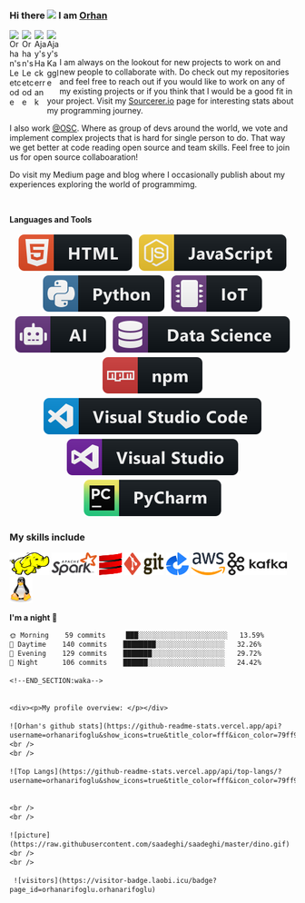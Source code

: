 
### Hi there <img src="https://raw.githubusercontent.com/iampavangandhi/iampavangandhi/master/gifs/Hi.gif" width="30px"> I am [Orhan](https://orhanarifoglu.github.io)


<a href="https://leetcode.com/lemikistu/">
  <img align="left" alt="Orhan's Leetcode" width="22px" src="https://cdn.jsdelivr.net/npm/simple-icons@v3/icons/leetcode.svg" />
</a>
<a href="https://medium.com/@lemikistu_46876">
  <img align="left" alt="Orhan's Leetcode" width="22px" src="https://cdn.jsdelivr.net/npm/simple-icons@v3/icons/medium.svg"/>
</a>
<a href="https://www.hackerrank.com/ajaykhalsa_ak">
  <img align="left" alt="Ajay's Hackerrank" width="22px" src="https://cdn.jsdelivr.net/npm/simple-icons@v3/icons/hackerrank.svg" />
</a>
<a href="https://www.kaggle.com/ajaykhalsa">
  <img align="left" alt="Ajay's Kaggle" width="22px" src="https://cdn.jsdelivr.net/npm/simple-icons@3.1.0/icons/kaggle.svg" />
</a>

</br>
</br>

<div>
 <p>


I am always on the lookout for new projects to work on and new people to collaborate with. Do check out my repositories and feel free to reach out if you would like to work on any of my existing projects or if you think that I would be a good fit in your project. Visit my [Sourcerer.io](https://sourcerer.io/orhanarifoglu) page for interesting stats about my programming journey.

I also work [@OSC](https://github.com/Open-Source-Project-Collaboration). Where as group of devs around the world, we vote and implement complex projects that is hard for single person to do. That way we get better at code reading open source and team skills. Feel free to join us for open source collaboaration!

Do visit my Medium page and blog where I occasionally publish about my experiences exploring the world of programmimg.


</h4>
</div>

</br>

<b>Languages and Tools</b> <br>

<p align="center">
 <img src="https://github.com/orhanarifoglu/orhanarifoglu/blob/master/Assets/html.svg" alt="html" style="vertical-align:top; margin:4px">
 <img src="https://github.com/orhanarifoglu/orhanarifoglu/blob/master/Assets/javascript.svg" alt="javascript" style="vertical-align:top; margin:4px">
 <img src="https://github.com/orhanarifoglu/orhanarifoglu/blob/master/Assets/python.svg" alt="python" style="vertical-align:top; margin:4px">
 <img src="https://github.com/orhanarifoglu/orhanarifoglu/blob/master/Assets/iot.svg" alt="iot" style="vertical-align:top; margin:4px">
 <img src="https://github.com/orhanarifoglu/orhanarifoglu/blob/master/Assets/ai.svg" alt="ai" style="vertical-align:top; margin:4px">
 <img src="https://github.com/orhanarifoglu/orhanarifoglu/blob/master/Assets/datascience.svg" alt="datascience" style="vertical-align:top; margin:4px">
 <img src="https://github.com/orhanarifoglu/orhanarifoglu/blob/master/Assets/npm.svg" alt="npm" style="vertical-align:top; margin:4px">
 <img src="https://github.com/orhanarifoglu/orhanarifoglu/blob/master/Assets/visualstudio_code.svg" alt="vscode" style="vertical-align:top; margin:4px">
 <img src="https://github.com/orhanarifoglu/orhanarifoglu/blob/master/Assets/visualstudio.svg" alt="vs" style="vertical-align:top; margin:4px">
 <img src="https://github.com/orhanarifoglu/orhanarifoglu/blob/master/Assets/jetbrains_pycharm.svg" alt="pycharm" style="vertical-align:top; margin:4px">

</p>



### My skills include

<p align="left">
	<img title="Hadoop" src="https://raw.githubusercontent.com/orhanarifoglu/orhanarifoglu/master/Assets/hadoop.svg" width="70" height="40" />
	<img title="Spark" src="https://raw.githubusercontent.com/orhanarifoglu/orhanarifoglu/master/Assets/apache_spark.svg" width="80" height="40" />
	<img title="Scala" src="https://raw.githubusercontent.com/orhanarifoglu/orhanarifoglu/master/Assets/scala.svg" width="40" height="40" />
	<img title="Git" src="https://raw.githubusercontent.com/orhanarifoglu/orhanarifoglu/master/Assets/git.svg" width="70" height="40" />
	<img title="Bamboo" src="https://raw.githubusercontent.com/orhanarifoglu/orhanarifoglu/master/Assets/bamboo.svg" width="40" height="40" />
	<img title="AWS" src="https://raw.githubusercontent.com/orhanarifoglu/orhanarifoglu/master/Assets/aws.svg" width="60" height="40" />
	<img title="Kafka" src="https://raw.githubusercontent.com/orhanarifoglu/orhanarifoglu/master/Assets/kafka.svg" width="105" height="40" />
	<img title="linux" src="https://raw.githubusercontent.com/orhanarifoglu/orhanarifoglu/master/Assets/linux-tux.svg" width="40" />
</p>


<!--START_SECTION:waka-->
**I'm a night 🦉** 

```text
🌞 Morning    59 commits     ███░░░░░░░░░░░░░░░░░░░░░░   13.59% 
🌆 Daytime    140 commits    ████████░░░░░░░░░░░░░░░░░   32.26% 
🌃 Evening    129 commits    ███████░░░░░░░░░░░░░░░░░░   29.72% 
🌙 Night      106 commits    ██████░░░░░░░░░░░░░░░░░░░   24.42%

<!--END_SECTION:waka-->


<div><p>My profile overview: </p></div>

![Orhan's github stats](https://github-readme-stats.vercel.app/api?username=orhanarifoglu&show_icons=true&title_color=fff&icon_color=79ff97&text_color=9f9f9f&bg_color=151515)
<br />
<br />

![Top Langs](https://github-readme-stats.vercel.app/api/top-langs/?username=orhanarifoglu&show_icons=true&title_color=fff&icon_color=79ff97&text_color=9f9f9f&bg_color=151515)


<br />
<br />

![picture](https://raw.githubusercontent.com/saadeghi/saadeghi/master/dino.gif)
<br />
<br />

 ![visitors](https://visitor-badge.laobi.icu/badge?page_id=orhanarifoglu.orhanarifoglu)

